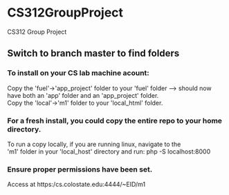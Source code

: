 # CS312GroupProject
CS312 Group Project

## Switch to branch master to find folders

### To install on your CS lab machine acount:
  Copy the 'fuel'->'app_project' folder to your 'fuel' folder --> should now   
  have both an 'app' folder and an 'app_project' folder.   
  Copy the 'local'->'m1' folder to your 'local_html' folder.  
  
### For a fresh install, you could copy the entire repo to your home directory.
  
  To run a copy locally, if you are running linux, navigate to the   
  'm1' folder in your 'local_host' directory and run: php -S localhost:8000   
  
### Ensure proper permissions have been set.
  
  Access at https:/cs.colostate.edu:4444/~EID/m1
  
